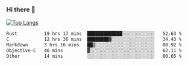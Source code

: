 ### Hi there 👋

<!--
**3Xpl0it3r/3Xpl0it3r** is a ✨ _special_ ✨ repository because its `README.md` (this file) appears on your GitHub profile.

Here are some ideas to get you started:

- 🔭 I’m currently working on ...
- 🌱 I’m currently learning ...
- 👯 I’m looking to collaborate on ...
- 🤔 I’m looking for help with ...
- 💬 Ask me about ...
- 📫 How to reach me: ...
- 😄 Pronouns: ...
- ⚡ Fun fact: ...
-->


[![Top Langs](https://github-readme-stats.vercel.app/api/top-langs/?username=3Xpl0it3r&layout=compact)](https://github.com/3Xpl0it3r/3Xpl0it3r)

<!--START_SECTION:waka-->

```txt
Rust          19 hrs 17 mins  █████████████░░░░░░░░░░░░   52.63 %
C             12 hrs 36 mins  ████████▓░░░░░░░░░░░░░░░░   34.43 %
Markdown      3 hrs 16 mins   ██▒░░░░░░░░░░░░░░░░░░░░░░   08.92 %
Objective-C   46 mins         ▓░░░░░░░░░░░░░░░░░░░░░░░░   02.11 %
Other         14 mins         ░░░░░░░░░░░░░░░░░░░░░░░░░   00.65 %
```

<!--END_SECTION:waka-->
